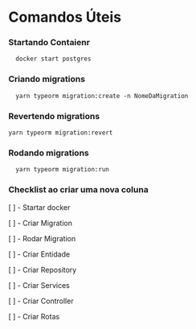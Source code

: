 # Comandos Úteis

### Startando Contaienr

```
  docker start postgres
```

### Criando migrations

```
  yarn typeorm migration:create -n NomeDaMigration
```

### Revertendo migrations

```
yarn typeorm migration:revert
```

### Rodando migrations

```
  yarn typeorm migration:run
```

### Checklist ao criar uma nova coluna

[ ] - Startar docker

[ ] - Criar Migration

[ ] - Rodar Migration

[ ] - Criar Entidade

[ ] - Criar Repository

[ ] - Criar Services

[ ] - Criar Controller

[ ] - Criar Rotas
